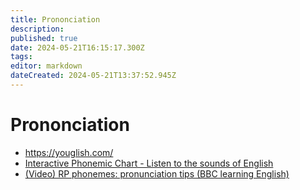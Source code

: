 ```yaml
---
title: Prononciation
description: 
published: true
date: 2024-05-21T16:15:17.300Z
tags: 
editor: markdown
dateCreated: 2024-05-21T13:37:52.945Z
---
```


# Prononciation

- <https://youglish.com/>
- [Interactive Phonemic Chart - Listen to the sounds of English](https://www.englishclub.com/pronunciation/phonemic-chart-ia.htm)
- [(Video) RP phonemes: pronunciation tips (BBC learning English)](https://www.youtube.com/watch?v=htmkbIboG9Q)
